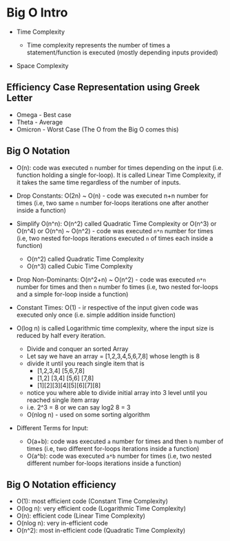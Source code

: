 # Big O Intro

- Time Complexity
  - Time complexity represents the number of times a statement/function is executed (mostly depending inputs provided)

- Space Complexity

## Efficiency Case Representation using Greek Letter

- Omega - Best case
- Theta - Average
- Omicron - Worst Case (The O from the Big O comes this)

## Big O Notation

- O(n): code was executed `n` number for times depending on the input (i.e. function holding a single for-loop). It is called Linear Time Complexity, if it takes the same time regardless of the number of inputs.

- Drop Constants: O(2n) ~ O(n) - code was executed n+n number for times (i.e, two same `n` number for-loops iterations one after another inside a function)

- Simplify O(n^n): O(n^2) called Quadratic Time Complexity or O(n^3) or O(n^4) or O(n^n) ~ O(n^2) - code was executed `n*n` number for times (i.e, two nested for-loops iterations executed `n` of times each inside a function)
  - O(n^2) called Quadratic Time Complexity
  - O(n^3) called Cubic Time Complexity

- Drop Non-Dominants: O(n^2+n) ~ O(n^2) - code was executed `n*n` number for times and then `n` number fo times (i.e, two nested for-loops and a simple for-loop inside a function)

- Constant Times: O(1) - ir respective of the input given code was executed only once (i.e. simple addition inside function)

- O(log n) is called Logarithmic time complexity, where the input size is reduced by half every iteration.
  - Divide and conquer an sorted Array
  - Let say we have an array = [1,2,3,4,5,6,7,8] whose length is 8
  - divide it until you reach single item that is
    - [1,2,3,4] [5,6,7,8]
    - [1,2] [3,4] [5,6] [7,8]
    - [1][2][3][4][5][6][7][8]
  - notice you where able to divide initial array into 3 level until you reached single item array
  - i.e. 2^3 = 8 or we can say log2 8 = 3
  - O(nlog n) - used on some sorting algorithm

- Different Terms for Input:
  - O(a+b): code was executed `a` number for times and then `b` number of times (i.e, two different for-loops iterations inside a function)
  - O(a^b): code was executed `a*b` number for times (i.e, two nested different number for-loops iterations inside a function)

## Big O Notation efficiency

- O(1): most efficient code (Constant Time Complexity)
- O(log n): very efficient code (Logarithmic Time Complexity)
- O(n): efficient code (Linear Time Complexity)
- O(nlog n): very in-efficient code
- O(n^2): most in-efficient code (Quadratic Time Complexity)
